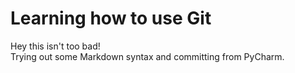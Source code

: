 # Learning how to use Git

Hey this isn't too bad! <br>
Trying out some Markdown syntax and committing from PyCharm.